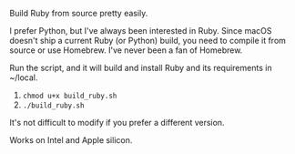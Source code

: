 Build Ruby from source pretty easily.

I prefer Python, but I've always been interested in Ruby. Since macOS doesn't ship a current Ruby (or Python) build, you need to compile it from source or use Homebrew. I've never been a fan of Homebrew. 

Run the script, and it will build and install Ruby and its requirements in ~/local.

1. `chmod u+x build_ruby.sh`
2. `./build_ruby.sh`


It's not difficult to modify if you prefer a different version.

Works on Intel and Apple silicon.
